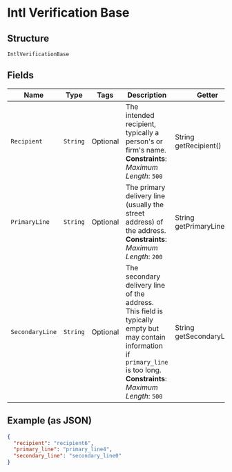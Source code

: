
# Intl Verification Base

## Structure

`IntlVerificationBase`

## Fields

| Name | Type | Tags | Description | Getter | Setter |
|  --- | --- | --- | --- | --- | --- |
| `Recipient` | `String` | Optional | The intended recipient, typically a person's or firm's name.<br>**Constraints**: *Maximum Length*: `500` | String getRecipient() | setRecipient(String recipient) |
| `PrimaryLine` | `String` | Optional | The primary delivery line (usually the street address) of the address.<br>**Constraints**: *Maximum Length*: `200` | String getPrimaryLine() | setPrimaryLine(String primaryLine) |
| `SecondaryLine` | `String` | Optional | The secondary delivery line of the address. This field is typically empty but may contain information if `primary_line` is too long.<br>**Constraints**: *Maximum Length*: `500` | String getSecondaryLine() | setSecondaryLine(String secondaryLine) |

## Example (as JSON)

```json
{
  "recipient": "recipient6",
  "primary_line": "primary_line4",
  "secondary_line": "secondary_line0"
}
```

